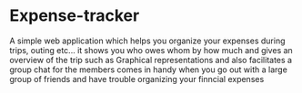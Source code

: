 # Expense-tracker
 A simple web application which helps you organize your expenses during trips, outing etc...
 it shows you who owes whom by how much and gives an overview of the trip such as Graphical representations and also facilitates a group chat for the members
 comes in handy when you go out with a large group of friends and have trouble organizing your finncial expenses
